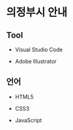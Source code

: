 의정부시 안내
=============

## Tool

<ul>
  <li>Visual Studio Code</li>
</ul>

<ul>
  <li>Adobe Illustrator</li>
</ul>

## 언어

<ul>
  <li>HTML5</li>
</ul>

<ul>
  <li>CSS3</li>
</ul>

<ul>
  <li>JavaScript</li>
</ul>
